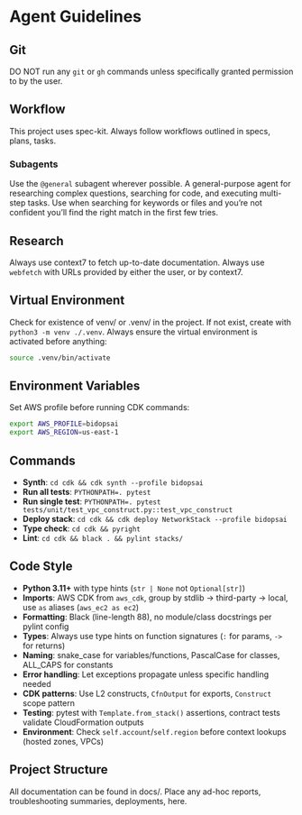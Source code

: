# Agent Guidelines

## Git

DO NOT run any `git` or `gh` commands unless specifically granted permission to by the user.

## Workflow

This project uses spec-kit. Always follow workflows outlined in specs, plans, tasks.

### Subagents

Use the `@general` subagent wherever possible. A general-purpose agent for researching complex questions, searching for code, and executing multi-step tasks. Use when searching for keywords or files and you’re not confident you’ll find the right match in the first few tries.

## Research

Always use context7 to fetch up-to-date documentation. Always use `webfetch` with URLs provided by either the user, or by context7.

## Virtual Environment

Check for existence of venv/ or .venv/ in the project. If not exist, create with `python3 -m venv ./.venv`. Always ensure the virtual environment is activated before anything:

```bash
source .venv/bin/activate
```

## Environment Variables

Set AWS profile before running CDK commands:
```bash
export AWS_PROFILE=bidopsai
export AWS_REGION=us-east-1
```

## Commands

- **Synth**: `cd cdk && cdk synth --profile bidopsai`
- **Run all tests**: `PYTHONPATH=. pytest`
- **Run single test**: `PYTHONPATH=. pytest tests/unit/test_vpc_construct.py::test_vpc_construct`
- **Deploy stack**: `cd cdk && cdk deploy NetworkStack --profile bidopsai`
- **Type check**: `cd cdk && pyright`
- **Lint**: `cd cdk && black . && pylint stacks/`

## Code Style

- **Python 3.11+** with type hints (`str | None` not `Optional[str]`)
- **Imports**: AWS CDK from `aws_cdk`, group by stdlib → third-party → local, use `as` aliases (`aws_ec2 as ec2`)
- **Formatting**: Black (line-length 88), no module/class docstrings per pylint config
- **Types**: Always use type hints on function signatures (`:` for params, `->` for returns)
- **Naming**: snake_case for variables/functions, PascalCase for classes, ALL_CAPS for constants
- **Error handling**: Let exceptions propagate unless specific handling needed
- **CDK patterns**: Use L2 constructs, `CfnOutput` for exports, `Construct` scope pattern
- **Testing**: pytest with `Template.from_stack()` assertions, contract tests validate CloudFormation outputs
- **Environment**: Check `self.account`/`self.region` before context lookups (hosted zones, VPCs)

## Project Structure

All documentation can be found in docs/. Place any ad-hoc reports, troubleshooting summaries, deployments, here.